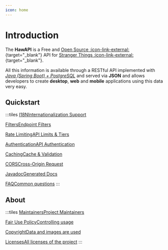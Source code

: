 ```yaml
---
icon: home
---
```


# Introduction

The **HawAPI** is a Free and [Open Source :icon-link-external:]({{git_home}}/){target="\_blank"} API for [Stranger Things :icon-link-external:](https://www.netflix.com/title/80057281){target="\_blank"}.

All this information is available through a RESTful API implemented with [_Java (Spring Boot) + PostgreSQL_](/About.md#tech-stack) and served via **JSON** and allows developers to create **desktop**, **web** and **mobile** applications using this data very easy.

## Quickstart

:::tiles
<a href="./guides/i18n" class="title-box">I18N<span class="subtitle">Internationalization Support</span></a>

<a href="./guides/filters" class="title-box">Filters<span class="subtitle">Endpoint Filters</span></a>

<a href="./guides/rate-limiting" class="title-box">Rate Limiting<span class="subtitle">API Limits & Tiers</span></a>

<a href="./guides/authentication" class="title-box">Authentication<span class="subtitle">API Authentication</span></a>

<a href="./guides/caching" class="title-box">Caching<span class="subtitle">Cache & Validation</span></a>

<a href="./guides/cors" class="title-box">CORS<span class="subtitle">Cross-Origin Request</span></a>

<a href="./javadoc/apidocs/" class="title-box">Javadoc<span class="subtitle">Generated Docs</span></a>

<a href="./faq" class="title-box">FAQ<span class="subtitle">Common questions</span></a>
:::

## About

:::tiles
<a href="./about#fair-use-policy" class="title-box">Maintainers<span class="subtitle">Project Maintainers</span></a>

<a href="./about#fair-use-policy" class="title-box">Fair Use Policy<span class="subtitle">Controlling usage</span></a>

<a href="./about#copyright" class="title-box">Copyright<span class="subtitle">Data and images are used</span></a>

<a href="./about#licenses" class="title-box">Licenses<span class="subtitle">All licenses of the project</span></a>
:::

<style>
    .tiles {
        width: 80%;
        text-align: center;
        color: #1956AF;
        display: grid;
        grid-template-columns: repeat(auto-fit, minmax(12rem, 1fr));
        gap: 1rem;
    }

    .tiles p .title-box {
        height: 7rem;
        width: 12rem;
        border: 1px solid #fff;
        border-radius: 20px;
        display: flex;
        flex-direction: column;
        align-items: center;
        justify-content: center;
        transition: 250ms;
        color: #fff !important;
        text-decoration: none !important;
    }

    .tiles p .title-box .subtitle {
        font-size: 0.725em;
    }

    .tiles p:hover .title-box {
        border: 1px solid rgb(179 0 0/var(--tw-text-opacity));
        color: rgb(179 0 0/var(--tw-text-opacity)) !important;
    }

    @media (prefers-color-scheme: light) {
        .tiles p .title-box {
            border: 1px solid rgb(179 0 0);
            color: rgb(179 0 0) !important;
        }

        .tiles p:hover .title-box {
            border: 1px solid rgb(128 128 128/var(--tw-text-opacity));
            color: rgb(128 128 128/var(--tw-text-opacity)) !important;
        }
    }
</style>
